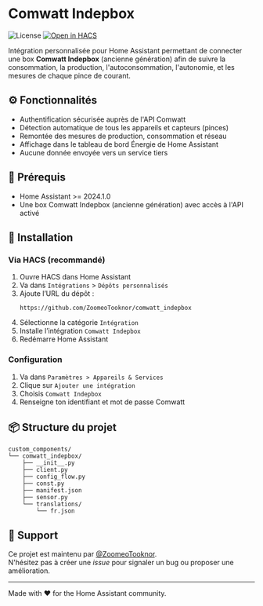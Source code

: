 
# Comwatt Indepbox

![License](https://img.shields.io/github/license/ZoomeoTooknor/comwatt_indepbox?style=flat-square)
[![Open in HACS](https://img.shields.io/badge/Open%20in-HACS-green?logo=home-assistant&style=for-the-badge)](https://my.home-assistant.io/redirect/hacs_repository/?repository_url=https://github.com/ZoomeoTooknor/comwatt_indepbox&category=integration)

Intégration personnalisée pour Home Assistant permettant de connecter une box **Comwatt Indepbox** (ancienne génération) afin de suivre la consommation, la production, l'autoconsommation, l'autonomie, et les mesures de chaque pince de courant.

## ⚙️ Fonctionnalités

- Authentification sécurisée auprès de l'API Comwatt
- Détection automatique de tous les appareils et capteurs (pinces)
- Remontée des mesures de production, consommation et réseau
- Affichage dans le tableau de bord Énergie de Home Assistant
- Aucune donnée envoyée vers un service tiers

## 🧪 Prérequis

- Home Assistant >= 2024.1.0
- Une box Comwatt Indepbox (ancienne génération) avec accès à l'API activé

## 🚀 Installation

### Via HACS (recommandé)

1. Ouvre HACS dans Home Assistant
2. Va dans `Intégrations` > `Dépôts personnalisés`
3. Ajoute l’URL du dépôt :  
   ```
   https://github.com/ZoomeoTooknor/comwatt_indepbox
   ```
4. Sélectionne la catégorie `Intégration`
5. Installe l’intégration `Comwatt Indepbox`
6. Redémarre Home Assistant

### Configuration

1. Va dans `Paramètres > Appareils & Services`
2. Clique sur `Ajouter une intégration`
3. Choisis `Comwatt Indepbox`
4. Renseigne ton identifiant et mot de passe Comwatt

## 📦 Structure du projet

```
custom_components/
└── comwatt_indepbox/
    ├── __init__.py
    ├── client.py
    ├── config_flow.py
    ├── const.py
    ├── manifest.json
    ├── sensor.py
    └── translations/
        └── fr.json
```

## 🙋 Support

Ce projet est maintenu par [@ZoomeoTooknor](https://github.com/ZoomeoTooknor).  
N'hésitez pas à créer une _issue_ pour signaler un bug ou proposer une amélioration.

---

Made with ❤️ for the Home Assistant community.
